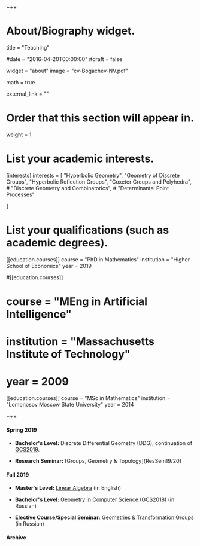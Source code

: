 +++
# About/Biography widget.

title = "Teaching"

#date = "2016-04-20T00:00:00"
#draft = false

widget = "about"
image = "cv-Bogachev-NV.pdf"

math = true

external_link = ""

# Order that this section will appear in.
weight = 1

# List your academic interests.
[interests]
  interests = [
    "Hyperbolic Geometry",
    "Geometry of Discrete Groups",
    "Hyperbolic Reflection Groups",
    "Coxeter Groups and Polyhedra",
    # "Discrete Geometry and Combinatorics",
    # "Determinantal Point Processes"

  ]


# List your qualifications (such as academic degrees).

[[education.courses]]
  course = "PhD in Mathematics"
  institution = "Higher School of Economics"
  year = 2019

#[[education.courses]]
#  course = "MEng in Artificial Intelligence"
#  institution = "Massachusetts Institute of Technology"
#  year = 2009

[[education.courses]]
  course = "MSc in Mathematics"
  institution = "Lomonosov Moscow State University"
  year = 2014
 
+++


#### Spring 2019

- **Bachelor's Level:** Discrete Differential Geometry (DDG), continuation of [GCS2019](gcs19f).

- **Research Seminar:** [Groups, Geometry & Topology]{ResSem19/20}

#### Fall 2019 

- **Master's Level:** [Linear Algebra](linal19) (in English)

- **Bachelor's Level:** [Geometry in Computer Science (GCS2018)](gcs19f) (in Russian)

- **Elective Course/Special Seminar:** [Geometries & Transformation Groups](gtg19f) (in Russian)




#### Archive


